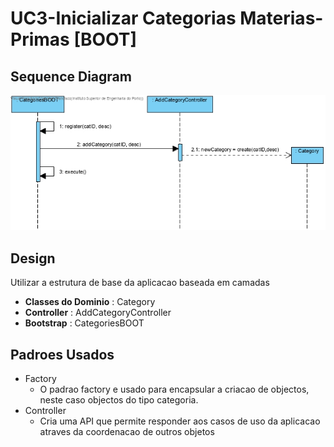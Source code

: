 # UC3-Inicializar Categorias Materias-Primas [BOOT]

## Sequence Diagram

![SD-UC3](.\SD-UC3.jpg)

## Design

Utilizar a estrutura de base da aplicacao baseada em camadas

- **Classes do Dominio** : Category
- **Controller** : AddCategoryController
- **Bootstrap** : CategoriesBOOT 

## Padroes Usados

- Factory 
  - O padrao factory e usado para encapsular a criacao de objectos, neste caso objectos do tipo categoria.
- Controller
  - Cria uma API que permite responder aos casos de uso da aplicacao atraves da coordenacao de outros objetos
